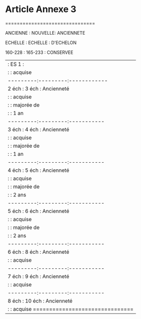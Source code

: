 # Article Annexe 3

===============================

ANCIENNE : NOUVELLE: ANCIENNETE

ECHELLE  : ECHELLE : D'ECHELON

160-228  : 165-233 : CONSERVEE

<table>
<tr>
<td>          :   ES 1  :</td>
</tr>
<tr>
<td>          :         : acquise</td>
</tr>
<tr>
<td> ---------:---------:------------</td>
</tr>
<tr>
<td> 2 éch    : 3 éch   : Ancienneté</td>
</tr>
<tr>
<td>          :         : acquise</td>
</tr>
<tr>
<td>          :         : majorée de</td>
</tr>
<tr>
<td>          :         : 1 an</td>
</tr>
<tr>
<td> ---------:---------:-----------</td>
</tr>
<tr>
<td> 3 éch    : 4 éch   : Ancienneté</td>
</tr>
<tr>
<td>          :         : acquise</td>
</tr>
<tr>
<td>          :         : majorée de</td>
</tr>
<tr>
<td>          :         : 1 an</td>
</tr>
<tr>
<td> ---------:---------:-----------</td>
</tr>
<tr>
<td> 4 éch    : 5 éch   : Ancienneté</td>
</tr>
<tr>
<td>          :         : acquise</td>
</tr>
<tr>
<td>          :         : majorée de</td>
</tr>
<tr>
<td>          :         : 2 ans</td>
</tr>
<tr>
<td> ---------:---------:-----------</td>
</tr>
<tr>
<td> 5 éch    : 6 éch   : Ancienneté</td>
</tr>
<tr>
<td>          :         : acquise</td>
</tr>
<tr>
<td>          :         : majorée de</td>
</tr>
<tr>
<td>          :         : 2 ans</td>
</tr>
<tr>
<td> ---------:---------:-----------</td>
</tr>
<tr>
<td> 6 éch    : 8 éch   : Ancienneté</td>
</tr>
<tr>
<td>          :         : acquise</td>
</tr>
<tr>
<td> ---------:---------:-----------</td>
</tr>
<tr>
<td> 7 éch    : 9 éch   : Ancienneté</td>
</tr>
<tr>
<td>          :         : acquise</td>
</tr>
<tr>
<td> ---------:---------:-----------</td>
</tr>
<tr>
<td> 8 éch    : 10 éch  : Ancienneté</td>
</tr>
<tr>
<td>          :         : acquise ===============================</td>
</tr>
</table>
